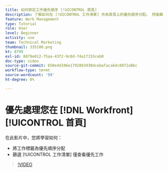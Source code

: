 ```yaml
---
title: 如何排定工作優先順序 [!UICONTROL 首頁]
description: 了解如何在 [!UICONTROL 工作清單] 作為首頁上的優先順序分配。 然後篩選清單，以查看您的優先工作 [!DNL  Workfront].
feature: Work Management
type: Tutorial
role: User
level: Beginner
activity: use
team: Technical Marketing
thumbnail: 335100.png
kt: 8799
exl-id: 8879e812-75aa-43f2-9c0d-74a1f155ceb0
doc-type: video
source-git-commit: 650e4d346e1792863930dcebafacab4c88f2a8bc
workflow-type: tm+mt
source-wordcount: '59'
ht-degree: 0%

---
```


# 優先處理您在 [!DNL Workfront] [!UICONTROL 首頁]

在此影片中，您將學習如何：

* 將工作標籤為優先順序分配
* 篩選 [!UICONTROL 工作清單] 僅查看優先工作

>[!VIDEO](https://video.tv.adobe.com/v/335100/?quality=12&learn=on)
